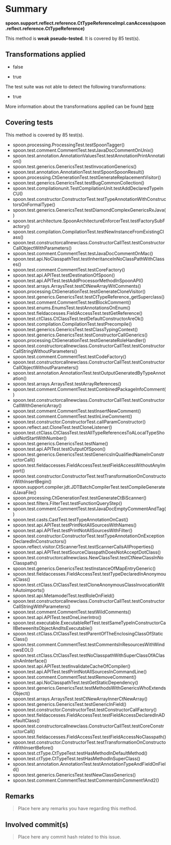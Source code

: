 # Summary
**spoon.support.reflect.reference.CtTypeReferenceImpl.canAccess(spoon.reflect.reference.CtTypeReference)**

This method is **weak pseudo-tested**.
It is covered by 85 test(s). 


## Transformations applied

- false

- true


The test suite was not able to detect the following transformations:
 * true 


More information about the transformations applied can be found [here](https://github.com/STAMP-project/pitest-descartes)

## Covering tests
This method is covered by 85 test(s).
* spoon.processing.ProcessingTest.testSpoonTagger()
* spoon.test.comment.CommentTest.testJavaDocCommentOnUnix()
* spoon.test.annotation.AnnotationValuesTest.testAnnotationPrintAnnotation()
* spoon.test.generics.GenericsTest.testInvocationGenerics()
* spoon.test.annotation.AnnotationTest.testSpoonSpoonResult()
* spoon.processing.CtGenerationTest.testGenerateReplacementVisitor()
* spoon.test.generics.GenericsTest.testBugCommonCollection()
* spoon.test.compilationunit.TestCompilationUnit.testAddDeclaredTypeInCU()
* spoon.test.constructor.ConstructorTest.testTypeAnnotationWithConstructorsOnFormalType()
* spoon.test.generics.GenericsTest.testDiamondComplexGenericsRxJava()
* spoon.test.architecture.SpoonArchitectureEnforcerTest.testFactorySubFactory()
* spoon.test.compilation.CompilationTest.testNewInstanceFromExistingClass()
* spoon.test.constructorcallnewclass.ConstructorCallTest.testConstructorCallObjectWithParameters()
* spoon.test.comment.CommentTest.testJavaDocCommentOnMac()
* spoon.test.api.NoClasspathTest.testInheritanceInNoClassPathWithClasses()
* spoon.test.comment.CommentTest.testCoreFactory()
* spoon.test.api.APITest.testDestinationOfSpoon()
* spoon.test.api.APITest.testAddProcessorMethodInSpoonAPI()
* spoon.test.arrays.ArraysTest.testCtNewArrayWitComments()
* spoon.processing.CtGenerationTest.testGenerateCloneVisitor()
* spoon.test.generics.GenericsTest.testCtTypeReference_getSuperclass()
* spoon.test.comment.CommentTest.testBlockComment()
* spoon.test.enums.EnumsTest.testAnnotationsOnEnum()
* spoon.test.fieldaccesses.FieldAccessTest.testGetReference()
* spoon.test.ctClass.CtClassTest.testDefaultConstructorAreOk()
* spoon.test.compilation.CompilationTest.testPrecompile()
* spoon.test.generics.GenericsTest.testClassTypingContext()
* spoon.test.generics.GenericsTest.testConstructorCallGenerics()
* spoon.processing.CtGenerationTest.testGenerateRoleHandler()
* spoon.test.constructorcallnewclass.ConstructorCallTest.testConstructorCallStringWithoutParameters()
* spoon.test.comment.CommentTest.testCodeFactory()
* spoon.test.constructorcallnewclass.ConstructorCallTest.testConstructorCallObjectWithoutParameters()
* spoon.test.annotation.AnnotationTest.testOutputGeneratedByTypeAnnotation()
* spoon.test.arrays.ArraysTest.testArrayReferences()
* spoon.test.comment.CommentTest.testCombinedPackageInfoComment()
* spoon.test.constructorcallnewclass.ConstructorCallTest.testConstructorCallWithGenericArray()
* spoon.test.comment.CommentTest.testInsertNewComment()
* spoon.test.comment.CommentTest.testInLineComment()
* spoon.test.constructor.ConstructorTest.callParamConstructor()
* spoon.reflect.ast.CloneTest.testCloneListener()
* spoon.test.ctClass.CtClassTest.testAllTypeReferencesToALocalTypeShouldNotStartWithNumber()
* spoon.test.generics.GenericsTest.testName()
* spoon.test.api.APITest.testOutputOfSpoon()
* spoon.test.generics.GenericsTest.testGenericsInQualifiedNameInConstructorCall()
* spoon.test.fieldaccesses.FieldAccessTest.testFieldAccessWithoutAnyImport()
* spoon.test.constructor.ConstructorTest.testTransformationOnConstructorWithInsertBegin()
* spoon.support.compiler.jdt.JDTBatchCompilerTest.testCompileGeneratedJavaFile()
* spoon.processing.CtGenerationTest.testGenerateCtBiScanner()
* spoon.test.filters.FilterTest.testFunctionQueryStep()
* spoon.test.comment.CommentTest.testJavaDocEmptyCommentAndTag()
* spoon.test.casts.CastTest.testTypeAnnotationOnCast()
* spoon.test.api.APITest.testPrintNotAllSourcesWithNames()
* spoon.test.api.APITest.testPrintNotAllSourcesWithFilter()
* spoon.test.constructor.ConstructorTest.testTypeAnnotationOnExceptionDeclaredInConstructors()
* spoon.reflect.visitor.CtScannerTest.testScannerCallsAllProperties()
* spoon.test.api.APITest.testSourceClasspathDoesNotAcceptDotClass()
* spoon.test.constructorcallnewclass.NewClassTest.testCtNewClassInNoClasspath()
* spoon.test.generics.GenericsTest.testInstanceOfMapEntryGeneric()
* spoon.test.fieldaccesses.FieldAccessTest.testTypeDeclaredInAnonymousClass()
* spoon.test.ctClass.CtClassTest.testCloneAnonymousClassInvocationWithAutoimports()
* spoon.test.api.MetamodelTest.testRoleOnField()
* spoon.test.constructorcallnewclass.ConstructorCallTest.testConstructorCallStringWithParameters()
* spoon.test.comment.CommentTest.testWildComments()
* spoon.test.api.APITest.testOneLinerIntro()
* spoon.test.executable.ExecutableRefTest.testSameTypeInConstructorCallBetweenItsObjectAndItsExecutable()
* spoon.test.ctClass.CtClassTest.testParentOfTheEnclosingClassOfStaticClass()
* spoon.test.comment.CommentTest.testCommentsInResourcesWithWindowsEOL()
* spoon.test.ctClass.CtClassTest.testNoClasspathWithSuperClassOfAClassInAnInterface()
* spoon.test.api.APITest.testInvalidateCacheOfCompiler()
* spoon.test.api.APITest.testPrintNotAllSourcesInCommandLine()
* spoon.test.comment.CommentTest.testRemoveComment()
* spoon.test.api.NoClasspathTest.testGetStaticDependency()
* spoon.test.generics.GenericsTest.testMethodsWithGenericsWhoExtendsObject()
* spoon.test.arrays.ArraysTest.testCtNewArrayInnerCtNewArray()
* spoon.test.generics.GenericsTest.testGenericInField()
* spoon.test.constructor.ConstructorTest.testConstructorCallFactory()
* spoon.test.fieldaccesses.FieldAccessTest.testFieldAccessDeclaredInADefaultClass()
* spoon.test.constructorcallnewclass.ConstructorCallTest.testCoreConstructorCall()
* spoon.test.fieldaccesses.FieldAccessTest.testFieldAccessNoClasspath()
* spoon.test.constructor.ConstructorTest.testTransformationOnConstructorWithInsertBefore()
* spoon.test.ctType.CtTypeTest.testHasMethodInDefaultMethod()
* spoon.test.ctType.CtTypeTest.testHasMethodInSuperClass()
* spoon.test.annotation.AnnotationTest.testAnnotationTypeAndFieldOnField()
* spoon.test.generics.GenericsTest.testNewClassGenerics()
* spoon.test.comment.CommentTest.testCommentsInComment1And2()


## Remarks
> Place here any remarks you have regarding this method.

## Involved commit(s)

> Place here any commit hash related to this issue.
